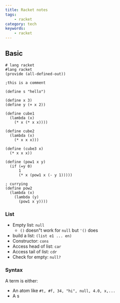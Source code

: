 ```yaml
---
title: Racket notes
tags:
    - racket
category: tech
keywords:
    - racket
---
```


## Basic

```racket
# lang racket
#lang racket
(provide (all-defined-out))

;this is a comment

(define s "hello")

(define x 3)
(define y (+ x 2))

(define cube1
  (lambda (x)
    (* x (* x x))))

(define cube2
  (lambda (x)
    (* x x x)))

(define (cube3 x)
  (* x x x))

(define (pow1 x y)
  (if (=y 0)
      1
      (* x (pow1 x (- y 1)))))

; currying
(define pow2
  (lambda (x)
    (lambda (y)
      (pow1 x y))))

```

### List

* Empty list: `null`
	* `()` doesn"t work for `null` but `'()` does
* build a list: `(list e1 ... en)`
* Constructor: `cons`
* Access head of list: `car`
* Access tail of list: `cdr`
* Check for empty: `null?`

### Syntax

A term is either:
* An atom like `#t, #f, 34, "hi", null, 4.0, x,...`
* A s
<!--stackedit_data:
eyJoaXN0b3J5IjpbLTEyMjM3MTIyMTIsMTgwMzI2NzU4LDE3OD
IzMzk0OTUsLTE3ODQ0NjQyODYsOTE4MTY2MTEzLC05Njc3Mjc4
MzAsLTE3ODQ0NjQyODYsLTE3ODQ0NjQyODYsLTE5OTIxNzE2OD
BdfQ==
-->